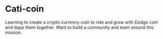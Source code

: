 # Cati-coin
Learning to create a crypto currency-coin to ride and grow with Dodge coin and dapp them together. Want to build a community and team around this mission. 
